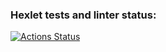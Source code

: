 ### Hexlet tests and linter status:
[![Actions Status](https://github.com/insobl/frontend-project-44/workflows/hexlet-check/badge.svg)](https://github.com/insobl/frontend-project-44/actions)